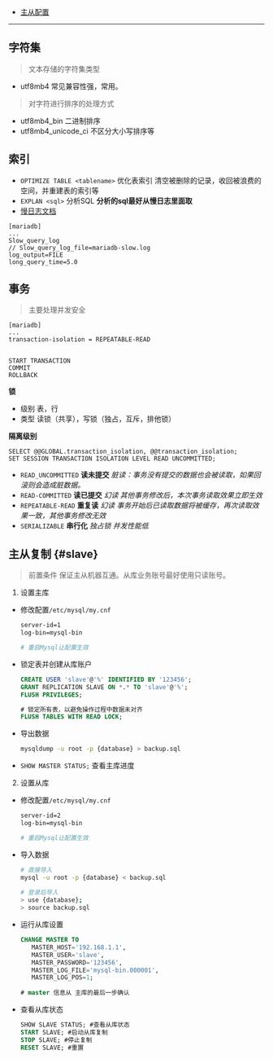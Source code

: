 - [主从配置](./Mysql.md#slave)

---


## 字符集

> 文本存储的字符集类型

- utf8mb4 常见兼容性强，常用。 

> 对字符进行排序的处理方式

- utf8mb4_bin 二进制排序
- utf8mb4_unicode_ci 不区分大小写排序等

## 索引    

- `OPTIMIZE TABLE <tablename>` 优化表索引  清空被删除的记录，收回被浪费的空间，并重建表的索引等
- `EXPLAN <sql>` 分析SQL **分析的sql最好从慢日志里面取**
- [慢日志文档](https://mariadb.com/kb/en/slow-query-log-overview/)
 ```
 [mariadb] 
 ... 
 Slow_query_log
 // Slow_query_log_file=mariadb-slow.log
 log_output=FILE 
 long_query_time=5.0
 ```

## 事务

> 主要处理并发安全

```
[mariadb]
... 
transaction-isolation = REPEATABLE-READ


START TRANSACTION
COMMIT
ROLLBACK
```

**锁**
- 级别 表，行
- 类型 读锁（共享），写锁（独占，互斥，排他锁）


**隔离级别**

```
SELECT @@GLOBAL.transaction_isolation, @@transaction_isolation;
SET SESSION TRANSACTION ISOLATION LEVEL READ UNCOMMITTED;
```

- `READ_UNCOMMITTED` **读未提交** *脏读：事务没有提交的数据也会被读取，如果回滚则会造成脏数据。*
- `READ-COMMITTED` **读已提交** *幻读 其他事务修改后，本次事务读取效果立即生效*
- `REPEATABLE-READ` **重复读** *幻读 事务开始后已读取数据将被缓存，再次读取效果一致，其他事务修改无效*
- `SERIALIZABLE` **串行化** *独占锁 并发性能低*


## 主从复制 {#slave}
> 前置条件 保证主从机器互通。从库业务账号最好使用只读账号。

1. 设置主库 
 - 修改配置`/etc/mysql/my.cnf`
    ```bash
    server-id=1
    log-bin=mysql-bin

    # 重启Mysql让配置生效
    ```

 - 锁定表并创建从库账户
    ```sql
    CREATE USER 'slave'@'%' IDENTIFIED BY '123456';
    GRANT REPLICATION SLAVE ON *.* TO 'slave'@'%';
    FLUSH PRIVILEGES;
    
    # 锁定所有表，以避免操作过程中数据未对齐
    FLUSH TABLES WITH READ LOCK;
    ```

 - 导出数据
     ```bash
     mysqldump -u root -p {database} > backup.sql
     ```

 - `SHOW MASTER STATUS;` 查看主库进度

2. 设置从库

 - 修改配置`/etc/mysql/my.cnf`
    ```bash
    server-id=2
    log-bin=mysql-bin
    
    # 重启Mysql让配置生效
    ```

  - 导入数据
    ```bash
    # 直接导入
    mysql -u root -p {database} < backup.sql
   
    # 登录后导入
    > use {database};
    > source backup.sql
    ```

  - 运行从库设置
    ```sql
    CHANGE MASTER TO
       MASTER_HOST='192.168.1.1',
       MASTER_USER='slave',
       MASTER_PASSWORD='123456',
       MASTER_LOG_FILE='mysql-bin.000001',
       MASTER_LOG_POS=1;
 
    # master 信息从 主库的最后一步确认
    ```

  - 查看从库状态
    ```sql
    SHOW SLAVE STATUS; #查看从库状态
    START SLAVE; #启动从库复制
    STOP SLAVE; #停止复制
    RESET SLAVE; #重置
    ```
